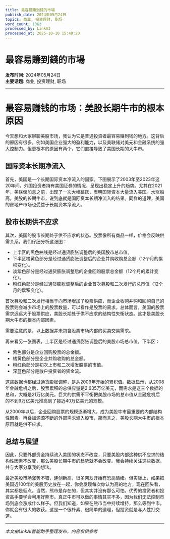 ```yaml
---
title: 最容易賺到錢的市場
publish_date: 2024年05月24日
topics: 商业, 投资理财, 职场
word_count: 1363
processed_by: LinkAI
processed_at: 2025-10-10 15:48:20
---
```


# 最容易賺到錢的市場

**发布时间**: 2024年05月24日  
**主要话题**: 商业, 投资理财, 职场

---

# 最容易赚钱的市场：美股长期牛市的根本原因

今天想和大家聊聊美股市场，我认为它是普通投资者最容易赚到钱的地方。这背后的原因有很多，例如美国企业强大的盈利能力，以及美联储对美元和金融系统的强大控制力。但更根本的原因有两个，它们直接导致了美国长期的大牛市。

## 国际资本长期净流入

首先，美国是一个长期国际资本净流入的国家。下图展示了2003年至2023年这20年间，外国投资者持有美国证券的情况，呈现出稳定上升的趋势。尤其在2021年，美联储加息之前，出现了一次大幅跳跃，表明国际资本大量流入美国。水涨船高，美股的长期牛市，说到底就是国际资本长期净流入的结果。同样的道理，美国的房地产市场也受益于长期资本净流入。

## 股市长期供不应求

其次，美国的股市长期处于供不应求的状态。股票像所有商品一样，价格会反映供需关系。我们仔细分析这张图：

*   上半区的黑色曲线是经过通货膨胀调整后的美国股市总市值。
*   下半区橘黄色部分是经过通货膨胀调整后的企业并购收购总金额（12个月的累积变化）。
*   淡紫色部分是经过通货膨胀调整后的企业回购股票总金额（12个月的累计变化）。
*   粉红色部分是经过通货膨胀调整后的企业首次募股和二次发行的总市值（12个月的累积变化）。

首次募股和二次发行相当于向市场增加了股票供应，而企业收购并购和回购自己的股票则会减少市场上的股票数量，可以看作是股票的需求。总体而言，美国的股票需求远远大于股票供应，美股长期处于供不应求的结构性失衡状态。这才是美股长期大牛市的根本内部因素。

需要注意的是，以上数据并未包含股票市场内部的买卖交易需求。

再来看另一张图表，上半区是经过通货膨胀调整后的美股市场总市值，下半区：

*   紫色部分是企业回购股票的总金额。
*   橘黄色部分是企业并购收购的总金额。
*   粉红色部分是初次上市和二次增发股票的市值。
*   深蓝色部分是散户投资者的资金流。

这些数据也都经过通货膨胀调整，是从2009年开始的累积值。数据显示，从2008年金融危机之后，股票累积的总供应量是2.635万亿美元，而需求是这三个数据的总和，大概是21万亿美元。巨大的供需不平衡把美股市场的总市值从金融危机后的不到9万亿美元推高到了接近40万亿美元的规模。

从2000年以后，企业回购股票的规模逐渐增大，成为美股牛市最重要的内部结构性因素。再叠加源源不断的外部需求涌入股市，简而言之，美股长期大牛市的根本原因就是供不应求。

## 总结与展望

因此，只要外部资金持续流入美国的状态不改变，只要美股内部这种供不应求的结构性因素不改变，那么美股长期牛市的趋势就不会改变。我会持续关注这些数据，并与大家分享我的想法。

最近美股市场涨势不错，连创新高，很多网友开始有恐高情绪。但实际上，如果把美国近100年的美股历史放在一起，你会发现每次你认为高的地方，现在回头看，其实都是低点。当然，熊市是存在的，但其实并没有那么可怕。优秀的投资者和投资高手要学会利用好熊市。真正牛市可以做的事情其实不多，因为我们无法控制市场到底会涨成什么样子。但我们知道，如果在熊市当中持续增持，那么等到牛市，你就会有很大的收获。这是一个很朴素、很简单的道理，但投资就是与人性打交道。


---

*本文由LinkAI智能助手整理发布，内容仅供参考*
